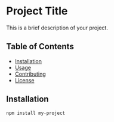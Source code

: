 # Project Title

This is a brief description of your project.

## Table of Contents

- [Installation](#installation)
- [Usage](#usage)
- [Contributing](#contributing)
- [License](#license)

## Installation

```bash
npm install my-project